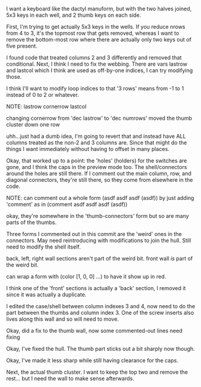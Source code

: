 I want a keyboard like the dactyl manuform, but with the two halves joined, 5x3 keys in each well, and 2 thumb keys on each side.

First, I'm trying to get actually 5x3 keys in the wells. If you reduce nrows from 4 to 3, it's the topmost row that gets removed, whereas I want to remove the bottom-most row where there are actually only two keys out of five present.

I found code that treated columns 2 and 3 differently and removed that conditional. Next, I think I need to fix the webbing. There are vars lastrow and lastcol which I think are used as off-by-one indices, I can try modifying those.

I think I'll want to modify loop indices to that '3 rows' means from -1 to 1 instead of 0 to 2 or whatever.

NOTE:
lastrow
cornerrow
lastcol

changing cornerrow from 'dec lastrow' to 'dec numrows' moved the thumb cluster down one row

uhh...just had a dumb idea, I'm going to revert that and instead have ALL columns treated as the non-2 and 3 columns are. Since that might do the things I want immediately without having to offset in many places.

Okay, that worked up to a point: the 'holes' (holders) for the switches are gone, and I think the caps in the preview mode too. The shell/connectors around the holes are still there. If I comment out the main column, row, and diagonal connectors, they're still there, so they come from elsewhere in the code.

NOTE: can comment out a whole form (asdf asdf asdf (asdf)) by just adding 'comment' as in (comment asdf asdf asdf (asdf))

okay, they're somewhere in the 'thumb-connectors' form but so are many parts of the thumbs.

Three forms I commented out in this commit are the 'weird' ones in the connectors. May need reintroducing with modifications to join the hull.
Still need to modify the shell itself.

back, left, right wall sections aren't part of the weird bit.
front wall *is* part of the weird bit.

can wrap a form with (color [1, 0, 0] ...) to have it show up in red.

I think one of the 'front' sections is actually a 'back' section, I removed it since it was actually a duplicate.

I edited the case/shell between column indexes 3 and 4, now need to do the part between the thumbs and column index 3. One of the screw inserts also lives along this wall and so will need to move.

Okay, did a fix to the thumb wall, now some commented-out lines need fixing

Okay, I've fixed the hull. The thumb part sticks out a bit sharply now though.

Okay, I've made it less sharp while still having clearance for the caps.

Next, the actual thumb cluster. I want to keep the top two and remove the rest... but I need the wall to make sense afterwards.